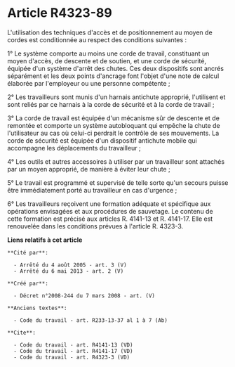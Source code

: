 # Article R4323-89

L'utilisation des techniques d'accès et de positionnement au moyen de cordes est conditionnée au respect des conditions
suivantes : 

1° Le système comporte au moins une corde de travail, constituant un moyen d'accès, de descente et de soutien, et une corde
de sécurité, équipée d'un système d'arrêt des chutes. Ces deux dispositifs sont ancrés séparément et les deux points
d'ancrage font l'objet d'une note de calcul élaborée par l'employeur ou une personne compétente ; 

2° Les travailleurs sont munis d'un harnais antichute approprié, l'utilisent et sont reliés par ce harnais à la corde de
sécurité et à la corde de travail ; 

3° La corde de travail est équipée d'un mécanisme sûr de descente et de remontée et comporte un système autobloquant qui
empêche la chute de l'utilisateur au cas où celui-ci perdrait le contrôle de ses mouvements. La corde de sécurité est équipée
d'un dispositif antichute mobile qui accompagne les déplacements du travailleur ; 

4° Les outils et autres accessoires à utiliser par un travailleur sont attachés par un moyen approprié, de manière à éviter
leur chute ; 

5° Le travail est programmé et supervisé de telle sorte qu'un secours puisse être immédiatement porté au travailleur en cas
d'urgence ; 

6° Les travailleurs reçoivent une formation adéquate et spécifique aux opérations envisagées et aux procédures de sauvetage.
Le contenu de cette formation est précisé aux articles R. 4141-13 et R. 4141-17. Elle est renouvelée dans les conditions
prévues à l'article R. 4323-3.

**Liens relatifs à cet article**

	**Cité par**:

	  - Arrêté du 4 août 2005 - art. 3 (V)
	  - Arrêté du 6 mai 2013 - art. 2 (V)

	**Créé par**:

	  - Décret n°2008-244 du 7 mars 2008 - art. (V)

	**Anciens textes**:

	  - Code du travail - art. R233-13-37 al 1 à 7 (Ab)

	**Cite**:

	  - Code du travail - art. R4141-13 (VD)
	  - Code du travail - art. R4141-17 (VD)
	  - Code du travail - art. R4323-3 (VD)
